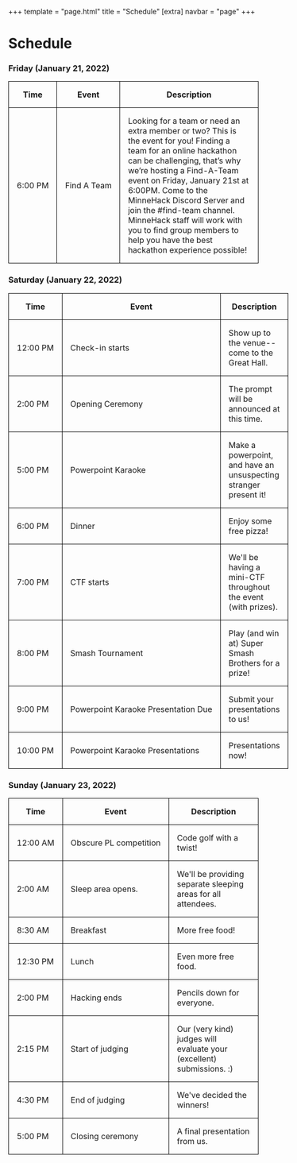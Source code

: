 +++
template = "page.html"
title = "Schedule"
[extra]
navbar = "page"
+++

# Schedule

<style>
table { display: inline; }

td, th {
    border: 1px solid black; 
    padding: 1rem;
}

td:nth-child(1), td:nth-child(2) {
    white-space: nowrap;
}
</style>

### Friday (January 21, 2022)
| Time     | Event   | Description |
|----------|---------|---------------------|
| 6:00 PM | Find A Team | Looking for a team or need an extra member or two? This is the event for you! Finding a team for an online hackathon can be challenging, that’s why we’re hosting a Find-A-Team event on Friday, January 21st at 6:00PM. Come to the MinneHack Discord Server and join the #find-team channel. MinneHack staff will work with you to find group members to help you have the best hackathon experience possible! |

### Saturday (January 22, 2022)
| Time     | Event   | Description |
|----------|---------|---------------------|
| 12:00 PM | Check-in starts | Show up to the venue-- come to the Great Hall. |
| 2:00  PM | Opening Ceremony | The prompt will be announced at this time. |
| 5:00  PM | Powerpoint Karaoke | Make a powerpoint, and have an unsuspecting stranger present it! |
| 6:00  PM | Dinner | Enjoy some free pizza! |
| 7:00  PM | CTF starts | We'll be having a mini-CTF throughout the event (with prizes). |
| 8:00  PM | Smash Tournament | Play (and win at) Super Smash Brothers for a prize! |
| 9:00  PM | Powerpoint Karaoke Presentation Due | Submit your presentations to us! |
| 10:00 PM | Powerpoint Karaoke Presentations | Presentations now! |

### Sunday (January 23, 2022)
| Time      | Event   | Description |
|-----------|---------|---------------------|
| 12:00  AM | Obscure PL competition | Code golf with a twist! |
| 2:00 AM | Sleep area opens. | We'll be providing separate sleeping areas for all attendees. |
| 8:30 AM | Breakfast | More free food! |
| 12:30 PM | Lunch | Even more free food. |
| 2:00 PM | Hacking ends | Pencils down for everyone. |
| 2:15 PM | Start of judging | Our (very kind) judges will evaluate your (excellent) submissions. :) |
| 4:30 PM | End of judging | We've decided the winners! |
| 5:00 PM | Closing ceremony | A final presentation from us. |
